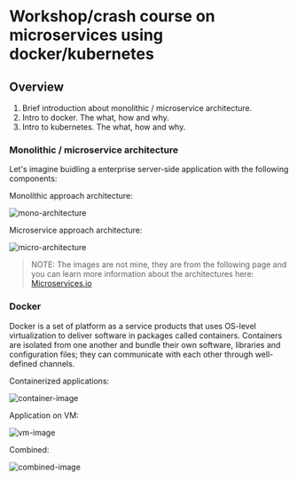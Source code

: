 # Workshop/crash course on microservices using docker/kubernetes

## Overview

1. Brief introduction about monolithic / microservice architecture.
2. Intro to docker. The what, how and why.
3. Intro to kubernetes. The what, how and why.

### Monolithic / microservice architecture

Let's imagine buidling a enterprise server-side application with the following components:

Monolithic approach architecture:

![mono-architecture](https://microservices.io/i/DecomposingApplications.011.jpg)

Microservice approach architecture:

![micro-architecture](https://microservices.io/i/Microservice_Architecture.png)

> NOTE: The images are not mine, they are from the following page and you can learn more information about the architectures here: [Microservices.io](https://microservices.io/patterns/microservices.html)

### Docker

Docker is a set of platform as a service products that uses OS-level virtualization to deliver software in packages called containers. Containers are isolated from one another and bundle their own software, libraries and configuration files; they can communicate with each other through well-defined channels.

Containerized applications:

![container-image](https://www.docker.com/sites/default/files/d8/2018-11/docker-containerized-appliction-blue-border_2.png)

Application on VM:

![vm-image](https://www.docker.com/sites/default/files/d8/2018-11/container-vm-whatcontainer_2.png)

Combined:

![combined-image](https://i1.wp.com/www.docker.com/blog/wp-content/uploads/Are-containers-..-vms-image-2-1024x759.png?ssl=1)
